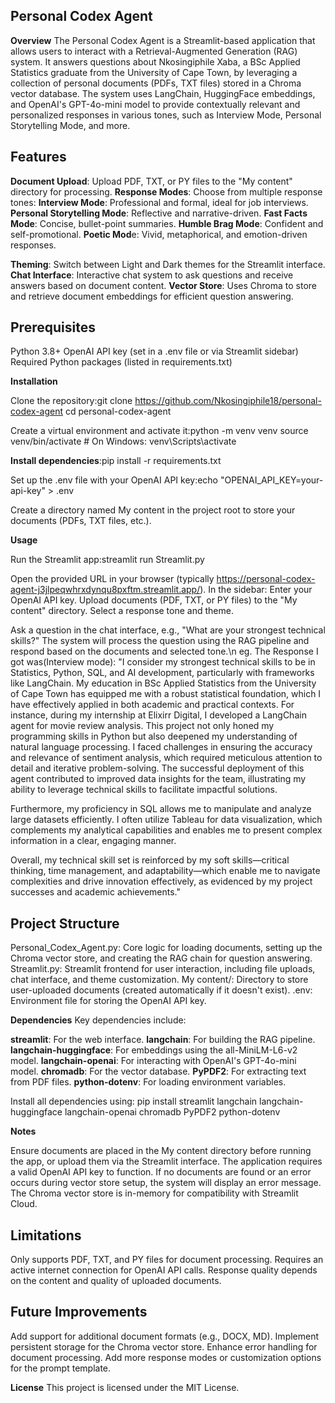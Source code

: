 ## **Personal Codex Agent**
**Overview**
The Personal Codex Agent is a Streamlit-based application that allows users to interact with a Retrieval-Augmented Generation (RAG) system. It answers questions about Nkosingiphile Xaba, a BSc Applied Statistics graduate from the University of Cape Town, by leveraging a collection of personal documents (PDFs, TXT files) stored in a Chroma vector database. The system uses LangChain, HuggingFace embeddings, and OpenAI's GPT-4o-mini model to provide contextually relevant and personalized responses in various tones, such as Interview Mode, Personal Storytelling Mode, and more.

## **Features**

**Document Upload**: Upload PDF, TXT, or PY files to the "My content" directory for processing.
**Response Modes**: Choose from multiple response tones:
**Interview Mode**: Professional and formal, ideal for job interviews.
**Personal Storytelling Mode**: Reflective and narrative-driven.
**Fast Facts Mode**: Concise, bullet-point summaries.
**Humble Brag Mode**: Confident and self-promotional.
**Poetic Mod**e: Vivid, metaphorical, and emotion-driven responses.


**Theming**: Switch between Light and Dark themes for the Streamlit interface.
**Chat Interface**: Interactive chat system to ask questions and receive answers based on document content.
**Vector Store**: Uses Chroma to store and retrieve document embeddings for efficient question answering.

## **Prerequisites**

Python 3.8+
OpenAI API key (set in a .env file or via Streamlit sidebar)
Required Python packages (listed in requirements.txt)

**Installation**

Clone the repository:git clone https://github.com/Nkosingiphile18/personal-codex-agent
cd personal-codex-agent


Create a virtual environment and activate it:python -m venv venv
source venv/bin/activate  # On Windows: venv\Scripts\activate


**Install dependencies**:pip install -r requirements.txt


Set up the .env file with your OpenAI API key:echo "OPENAI_API_KEY=your-api-key" > .env


Create a directory named My content in the project root to store your documents (PDFs, TXT files, etc.).

**Usage**

Run the Streamlit app:streamlit run Streamlit.py


Open the provided URL in your browser (typically https://personal-codex-agent-j3jlpeqwhrxdynqu8pxftm.streamlit.app/).
In the sidebar:
Enter your OpenAI API key.
Upload documents (PDF, TXT, or PY files) to the "My content" directory.
Select a response tone and theme.


Ask a question in the chat interface, e.g., "What are your strongest technical skills?"
The system will process the question using the RAG pipeline and respond based on the documents and selected tone.\n
eg. The Response I got was(Interview mode):
     "I consider my strongest technical skills to be in Statistics, Python, SQL, and AI development, particularly with frameworks like LangChain. My education in BSc Applied Statistics from the University of Cape Town has equipped me with a robust statistical foundation, which I have effectively applied in both academic and practical contexts.
For instance, during my internship at Elixirr Digital, I developed a LangChain agent for movie review analysis. This project not only honed my programming skills in Python but also deepened my understanding of natural language processing. I faced challenges in ensuring the accuracy and relevance of sentiment analysis, which required meticulous attention to detail and iterative problem-solving. The successful deployment of this agent contributed to improved data insights for the team, illustrating my ability to leverage technical skills to facilitate impactful solutions.

Furthermore, my proficiency in SQL allows me to manipulate and analyze large datasets efficiently. I often utilize Tableau for data visualization, which complements my analytical capabilities and enables me to present complex information in a clear, engaging manner.

Overall, my technical skill set is reinforced by my soft skills—critical thinking, time management, and adaptability—which enable me to navigate complexities and drive innovation effectively, as evidenced by my project successes and academic achievements."

## **Project Structure**

Personal_Codex_Agent.py: Core logic for loading documents, setting up the Chroma vector store, and creating the RAG chain for question answering.
Streamlit.py: Streamlit frontend for user interaction, including file uploads, chat interface, and theme customization.
My content/: Directory to store user-uploaded documents (created automatically if it doesn't exist).
.env: Environment file for storing the OpenAI API key.

**Dependencies**
Key dependencies include:

**streamlit**: For the web interface.
**langchain**: For building the RAG pipeline.
**langchain-huggingface**: For embeddings using the all-MiniLM-L6-v2 model.
**langchain-openai**: For interacting with OpenAI's GPT-4o-mini model.
**chromadb**: For the vector database.
**PyPDF2**: For extracting text from PDF files.
**python-dotenv**: For loading environment variables.

Install all dependencies using:
pip install streamlit langchain langchain-huggingface langchain-openai chromadb PyPDF2 python-dotenv

**Notes**

Ensure documents are placed in the My content directory before running the app, or upload them via the Streamlit interface.
The application requires a valid OpenAI API key to function.
If no documents are found or an error occurs during vector store setup, the system will display an error message.
The Chroma vector store is in-memory for compatibility with Streamlit Cloud.

## **Limitations**

Only supports PDF, TXT, and PY files for document processing.
Requires an active internet connection for OpenAI API calls.
Response quality depends on the content and quality of uploaded documents.

## **Future Improvements**

Add support for additional document formats (e.g., DOCX, MD).
Implement persistent storage for the Chroma vector store.
Enhance error handling for document processing.
Add more response modes or customization options for the prompt template.

**License**
This project is licensed under the MIT License.
